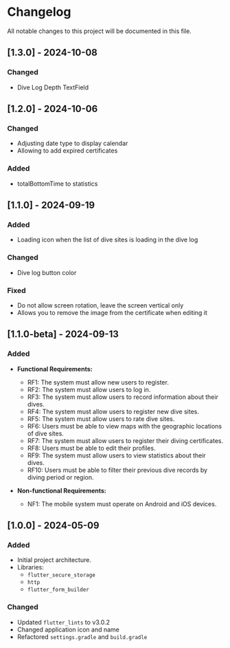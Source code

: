 # Changelog

All notable changes to this project will be documented in this file.

## [1.3.0] - 2024-10-08

### Changed
- Dive Log Depth TextField

## [1.2.0] - 2024-10-06

### Changed
- Adjusting date type to display calendar
- Allowing to add expired certificates

### Added
- totalBottomTime to statistics

## [1.1.0] - 2024-09-19

### Added
- Loading icon when the list of dive sites is loading in the dive log

### Changed
- Dive log button color

### Fixed
- Do not allow screen rotation, leave the screen vertical only
- Allows you to remove the image from the certificate when editing it

## [1.1.0-beta] - 2024-09-13

### Added
- **Functional Requirements:**
  - RF1: The system must allow new users to register.
  - RF2: The system must allow users to log in.
  - RF3: The system must allow users to record information about their dives.
  - RF4: The system must allow users to register new dive sites.
  - RF5: The system must allow users to rate dive sites.
  - RF6: Users must be able to view maps with the geographic locations of dive sites.
  - RF7: The system must allow users to register their diving certificates.
  - RF8: Users must be able to edit their profiles.
  - RF9: The system must allow users to view statistics about their dives.
  - RF10: Users must be able to filter their previous dive records by diving period or region.

- **Non-functional Requirements:**
  - NF1: The mobile system must operate on Android and iOS devices.

## [1.0.0] - 2024-05-09

### Added
- Initial project architecture.
- Libraries:
  - `flutter_secure_storage`
  - `http`
  - `flutter_form_builder`

### Changed
- Updated `flutter_lints` to v3.0.2
- Changed application icon and name
- Refactored `settings.gradle` and `build.gradle`